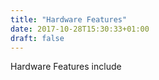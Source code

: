 ```yaml
---
title: "Hardware Features"
date: 2017-10-28T15:30:33+01:00
draft: false
---
```



Hardware Features include